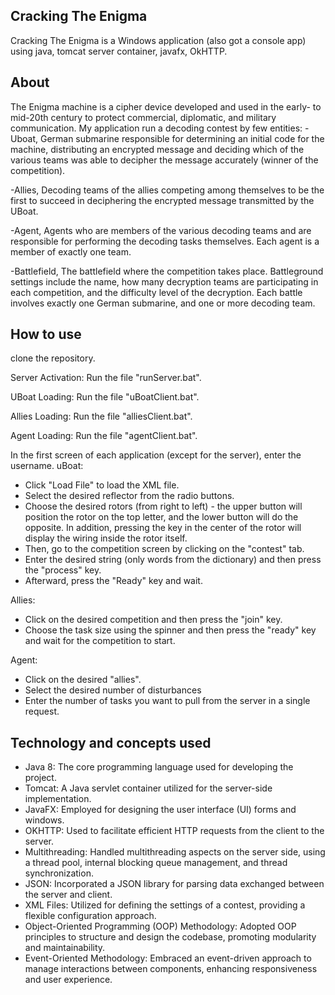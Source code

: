 ## Cracking The Enigma
Cracking The Enigma is a Windows application (also got a console app) using java, tomcat server container, javafx, OkHTTP.
 
## About
The Enigma machine is a cipher device developed and used in the early- to mid-20th century to protect commercial, diplomatic, and military communication.
My application run a decoding contest by few entities: 
-Uboat, German submarine responsible for determining an initial code for the machine, 
distributing an encrypted message and deciding which of the various teams was able to decipher the message accurately (winner of the competition).

-Allies, Decoding teams of the allies competing among themselves to be the first to succeed in deciphering the encrypted message transmitted by the UBoat.

-Agent, Agents who are members of the various decoding teams and are responsible for performing the decoding tasks themselves. Each agent is a member of exactly one team.

-Battlefield, The battlefield where the competition takes place.
 Battleground settings include the name, how many decryption teams are participating in each competition, 
 and the difficulty level of the decryption. Each battle involves exactly one German submarine, and one or more decoding team.

## How to use
clone the repository. 

Server Activation: Run the file "runServer.bat".

UBoat Loading: Run the file "uBoatClient.bat".

Allies Loading: Run the file "alliesClient.bat".

Agent Loading: Run the file "agentClient.bat".

In the first screen of each application (except for the server), enter the username.
uBoat: 
- Click "Load File" to load the XML file.
- Select the desired reflector from the radio buttons.
- Choose the desired rotors (from right to left) - the upper button will position the rotor on the top letter, and the lower button will do the opposite. In addition, pressing the key in the center of the rotor will display the wiring inside the rotor itself.
- Then, go to the competition screen by clicking on the "contest" tab.
- Enter the desired string (only words from the dictionary) and then press the "process" key.
- Afterward, press the "Ready" key and wait.

Allies:
- Click on the desired competition and then press the "join" key.
- Choose the task size using the spinner and then press the "ready" key and wait for the competition to start.

Agent:
- Click on the desired "allies".
- Select the desired number of disturbances
- Enter the number of tasks you want to pull from the server in a single request.

## Technology  and concepts used
- Java 8: The core programming language used for developing the project.
- Tomcat: A Java servlet container utilized for the server-side implementation.
- JavaFX: Employed for designing the user interface (UI) forms and windows.
- OKHTTP: Used to facilitate efficient HTTP requests from the client to the server.
- Multithreading: Handled multithreading aspects on the server side, using a thread pool, internal blocking queue management, and thread synchronization.
- JSON: Incorporated a JSON library for parsing data exchanged between the server and client.
- XML Files: Utilized for defining the settings of a contest, providing a flexible configuration approach.
- Object-Oriented Programming (OOP) Methodology: Adopted OOP principles to structure and design the codebase, promoting modularity and maintainability.
- Event-Oriented Methodology: Embraced an event-driven approach to manage interactions between components, enhancing responsiveness and user experience.
